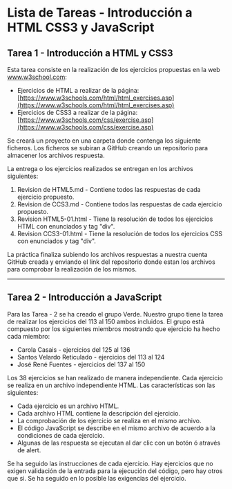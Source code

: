# Lista de Tareas -  Introducción a HTML CSS3 y JavaScript

## Tarea 1 - Introducción a HTML y CSS3

Esta tarea consiste en la realización de los ejercicios propuestas en la web www.w3school.com:

* Ejercicios de HTML a realizar de la página: [https://www.w3schools.com/html/html_exercises.asp](https://www.w3schools.com/html/html_exercises.asp)
* Ejercicios de CSS3 a realizar de la página: [https://www.w3schools.com/css/exercise.asp](https://www.w3schools.com/css/exercise.asp)

Se creará un proyecto en una carpeta donde contenga los siguiente ficheros. Los ficheros se subiran a GitHub creando un repositorio para almacener los archivos respuesta.

La entrega o los ejercicios realizados se entregan en los archivos siguientes:

1. Revision de HTML5.md - Contiene todos las respuestas de cada ejercicio propuesto.
2. Revision de CCS3.md - Contiene todos las respuestas de cada ejercicio propuesto.
3. Revision HTML5-01.html - Tiene la resolución de todos los ejercicios HTML con enunciados y tag "div".
4. Revision CCS3-01.html - Tiene la resolución de todos los ejercicios CSS con enunciados y tag "div".

La práctica finaliza subiendo los archivos respuestas a nuestra cuenta GitHub creada y enviando el link del repositorio donde estan los archivos para comprobar la realización de los mismos.

---



## Tarea 2 - Introducción a JavaScript

Para las Tarea - 2 se ha creado el grupo Verde. Nuestro grupo tiene la tarea de realizar los ejercicios del 113 al 150 ambos incluidos. El grupo está compuesto por los siguientes miembros mostrando que ejercicio ha hecho cada miembro:

* Carola Casais - ejercicios del 125 al 136
* Santos Velardo Reticulado - ejercicios del 113 al 124
* José René Fuentes - ejercicios del 137 al 150

Los 38 ejercicios se han realizado de manera independiente. Cada ejercicio se realiza en un archivo independiente HTML. Las características son las siguientes:

* Cada ejercicio es un archivo HTML.
* Cada archivo HTML contiene la descripción del ejercicio.
* La comprobación de los ejercicio se realiza en el mismo archivo.
* El código JavaScript se describe en el mismo archivo de acuerdo a la condiciones de cada ejercicio.
* Algunas de las respuesta se ejecutan al dar clic con un botón ó através de alert.

Se ha seguido las instrucciones de cada ejercicio. Hay ejercicios que no exigen validación de la entrada para la ejecución del código, pero hay otros que si. Se ha seguido en lo posible las exigencias del ejercicio.
